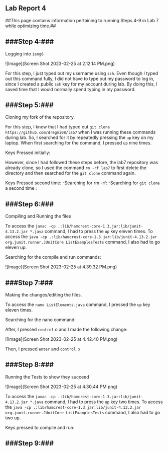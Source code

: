 __Lab Report 4__
---
##This page contains information pertaining to running Steps 4-9 in Lab 7 while optimizing time.##


###Step 4:###
---
Logging into `ieng6`

![Image](Screen Shot 2023-02-25 at 2.12.14 PM.png)

For this step, I just typed out my username using `ssh`. Even though I typed out this command fully, I did not have to type out my password to log in, since I created a public `ssh` key for my account during lab. By doing this, I saved time that I would normally spend typing in my password.

###Step 5:###
---

Cloning my fork of the repository.

For this step, I knew that I had typed out `git clone https://github.com/dregmi08/lab7` when I was running these commands during lab. So, I searched for it by repeatedly pressing the `up` key on my laptop. When first searching for the command, I pressed `up` nine times. 

Keys Pressed initially: <up><up><up><up><up><up><up><up><up><enter>
  
 However, since I had followed these steps before, the lab7 repository was already clone, so I used the command `rm -rf lab7` to first delete the directory and then searched for the `git clone` command again.
  
  Keys Pressed second time:
    -Searching for rm -rf: <up><up><up><up><up><up><up><up><up><up><up><enter>
    -Searching for `git clone` a second time : <up><up><enter>
  
###Step 6:###
---
  Compiling and Running the files
  
  To access the `javac -cp .:lib/hamcrest-core-1.3.jar:lib/junit-4.13.2.jar *.java` command, I had to press the `up` key eleven times. To access the 
  `java -cp .:lib/hamcrest-core-1.3.jar:lib/junit-4.13.2.jar org.junit.runner.JUnitCore ListExamplesTests` command, I also had to go eleven up. 
  
  Searching for the compile and run commands: <up><up><up><up><up><up><up><up><up><up><up><enter>
  
  ![Image](Screen Shot 2023-02-25 at 4.39.32 PM.png)


###Step 7:###
  ---
  
  Making the changes/editing the files.
  
  To access the `nano ListElements.java` command, I pressed the `up` key eleven times.
  
  Searching for the nano command: <up><up><up><up><up><up><up><up><up><up><up><enter>
  
  After, I pressed `control` o and I made the following change:
  
  ![Image](Screen Shot 2023-02-25 at 4.42.40 PM.png)
  
  Then, I pressed `enter` and `control x`
  

  
 ###Step 8:###
  ---
  
  Running the Tests to show they succeed
  
  ![Image](Screen Shot 2023-02-25 at 4.30.44 PM.png)

  To access the `javac -cp .:lib/hamcrest-core-1.3.jar:lib/junit-4.13.2.jar *.java` command, I had to press the `up` key two times. To access the 
  `java -cp .:lib/hamcrest-core-1.3.jar:lib/junit-4.13.2.jar org.junit.runner.JUnitCore ListExamplesTests` command, I also had to go two up. 
  
  Keys pressed to compile and run: <up><up><enter>
  
 
  ###Step 9:###
  ---
